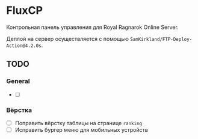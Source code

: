 # FluxCP

Контрольная панель управления для Royal Ragnarok Online Server.

Деплой на сервер осуществляется с помощью `SamKirkland/FTP-Deploy-Action@4.2.0s`.

## TODO

### General

- [ ]

### Вёрстка

- [ ] Поправить вёрстку таблицы на странице `ranking`
- [ ] Исправить бургер меню для мобильных устройств
